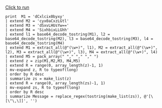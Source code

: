 [Click to run](https://dataexplorer.azure.com/clusters/help/databases/Samples?query=H4sIAAAAAAAAA52RPWvDMBRF9%2F4K4cUyVSD%2BaLdAIEM62EtDhxIHI8uvton8gaQmsumPr%2BShaGhC6WAw3KN3j55G0fYKoSxEG%2BRXO81Zq9flpCf%2F4QuBVtBXKItsyCa9pjs9p3vF3TBeTh70JX15k%2B%2FXzcYNExseWt2UrU7TfdM4IbedJZXwnBQVsKGCQg1SGaEaZ2FAEI%2FuAJEF4jtAbIHkDpAEjqh1Mf%2BCMlVQzvHWw%2Fn1MfDMDKuyrOBGbk2WLdzIrciyiBt5EiBH5MmAI2XnggpBJ%2Bwhjzifi86GnNvR7IpkEcli20KyJ%2BdWr4YQtK8Brwla5hUc%2Blo1eA5WIUGhZbvLCvRI7UBiTqgBqWmE4QPzoa8tMIgKBConE1YgmTWQn11HRTsDmqXp6OgZCt5KZeb%2BqV3%2BWi%2F%2F0Z%2BBlLQGWwUjpwwKATVo%2FPPMjpsMzEts%2FWN%2BzL2c5KeTT5DvB99VP2CCAwMAAA%3D%3D)

```
print  M1 = 'dCxlcix0byxy'
| extend M2 = 'cyx0aCxzLGtl'
| extend M3 = 'dSxvLHUsYw=='
| extend M4 = 'SixhbixLLGhh'
| extend l1 = base64_decode_tostring(M1), l2 = base64_decode_tostring(M2), l3 = base64_decode_tostring(M3), l4 = base64_decode_tostring(M4)
| extend M1 = extract_all(@"(\w+)", l1), M2 = extract_all(@"(\w+)", l2), M3 = extract_all(@"(\w+)", l3), M4 = extract_all(@"(\w+)", l4) 
| extend M5 = pack_array(" "," "," "," ") 
| extend z = zip(M1,M2,M3, M4,M5)
| extend R = range(0, array_length(z)-1, 1)
| mv-expand z, R to typeof(long)
| order by R desc 
| summarize zs = make_list(z)
| extend R = range(0, array_length(zs)-1, 1)
| mv-expand zs, R to typeof(long)
| order by R desc 
| summarize Message = replace_regex(tostring(make_list(zs)), @'[\[\"\,\]]', '')
```